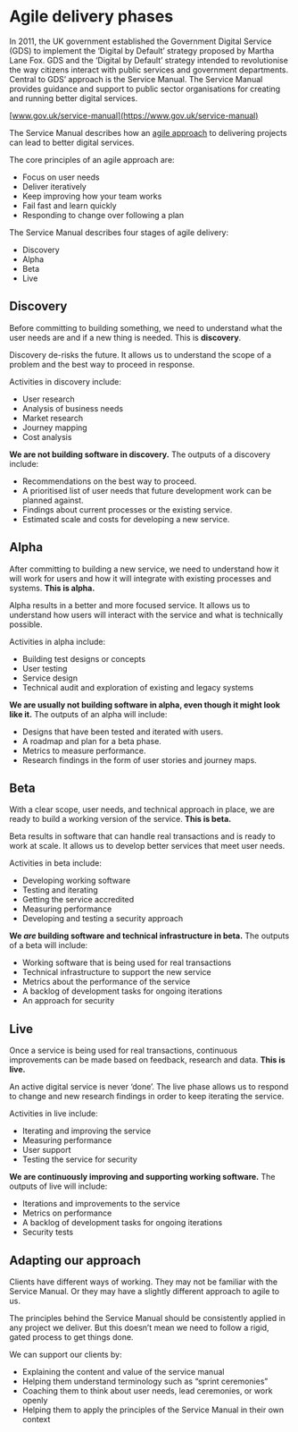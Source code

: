 # Agile delivery phases

In 2011, the UK government established the Government Digital Service (GDS) to implement the ‘Digital by Default’ strategy proposed by Martha Lane Fox. GDS and the ‘Digital by Default’ strategy intended to revolutionise the way citizens interact with public services and government departments. Central to GDS’ approach is the Service Manual. 
The Service Manual provides guidance and support to public sector organisations for creating and running better digital services.

[www.gov.uk/service-manual](https://www.gov.uk/service-manual) 

The Service Manual describes how an [agile approach](http://agilemanifesto.org/) to delivering projects can lead to better digital services.  

The core principles of an agile approach are:
- Focus on user needs
- Deliver iteratively
- Keep improving how your team works
- Fail fast and learn quickly
- Responding to change over following a plan

The Service Manual describes four stages of agile delivery:
- Discovery 
- Alpha
- Beta
- Live

## Discovery
Before committing to building something, we need to understand what the user needs are and if a new thing is needed. This is **discovery**. 

Discovery de-risks the future. It allows us to understand the scope of a problem and the best way to proceed in response.

Activities in discovery include:
- User research
- Analysis of business needs
- Market research
- Journey mapping
- Cost analysis

**We are not building software in discovery.** The outputs of a discovery include:
- Recommendations on the best way to proceed.
- A prioritised list of user needs that future development work can be planned against.
- Findings about current processes or the existing service.
- Estimated scale and costs for developing a new service.


## Alpha
After committing to building a new service, we need to understand how it will work for users and how it will integrate with existing processes and systems. **This is alpha.**

Alpha results in a better and more focused service. It allows us to understand how users will interact with the service and what is technically possible.

Activities in alpha include:
- Building test designs or concepts
- User testing
- Service design
- Technical audit and exploration of existing and legacy systems

**We are usually not building software in alpha, even though it might look like it.** The outputs of an alpha will include:
- Designs that have been tested and iterated with users.
- A roadmap and plan for a beta phase.
- Metrics to measure performance.
- Research findings in the form of user stories and journey maps.


## Beta
With a clear scope, user needs, and technical approach in place, we are ready to build a working version of the service. **This is beta.**

Beta results in software that can handle real transactions and is ready to work at scale. It allows us to develop better services that meet user needs.

Activities in beta include:
- Developing working software
- Testing and iterating
- Getting the service accredited
- Measuring performance
- Developing and testing a security approach 

**We *are* building software and technical infrastructure in beta.** The outputs of a beta will include:
- Working software that is being used for real transactions
- Technical infrastructure to support the new service
- Metrics about the performance of the service
- A backlog of development tasks for ongoing iterations
- An approach for security


## Live
Once a service is being used for real transactions, continuous improvements can be made based on feedback, research and data. **This is live.**

An active digital service is never ‘done’. The live phase allows us to respond to change and new research findings in order to keep iterating the service.

Activities in live include:
- Iterating and improving the service
- Measuring performance
- User support
- Testing the service for security

**We are continuously improving and supporting working software.** The outputs of live will include:
- Iterations and improvements to the service
- Metrics on performance
- A backlog of development tasks for ongoing iterations
- Security tests


## Adapting our approach
Clients have different ways of working. They may not be familiar with the Service Manual. Or they may have a slightly different approach to agile to us. 

The principles behind the Service Manual should be consistently applied in any project we deliver. But this doesn’t mean we need to follow a rigid, gated process to get things done. 

We can support our clients by:
- Explaining the content and value of the service manual
- Helping them understand terminology such as “sprint ceremonies” 
- Coaching them to think about user needs, lead ceremonies, or work openly
- Helping them to apply the principles of the Service Manual in their own context













